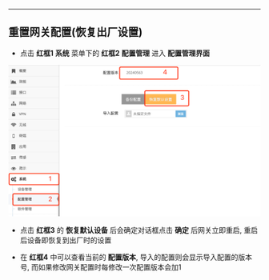 ***

## 重置网关配置(恢复出厂设置)

- 点击 **红框1** **系统** 菜单下的 **红框2** **配置管理** 进入 **配置管理界面**

![avatar](./reset_cn.jpg) 

- 点击 **红框3** 的 **恢复默认设备** 后会确定对话框点击 **确定** 后网关立即重启, 重启后设备即恢复到出厂时的设置

- 在 **红框4** 中可以查看当前的 **配置版本**, 导入的配置则会显示导入配置的版本号, 而如果修改网关配置时每修改一次配置版本会加1

